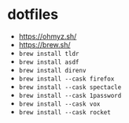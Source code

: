 # dotfiles

- https://ohmyz.sh/
- https://brew.sh/
- `brew install tldr`
- `brew install asdf`
- `brew install direnv`
- `brew install --cask firefox`
- `brew install --cask spectacle`
- `brew install --cask 1password`
- `brew install --cask vox`
- `brew install --cask rocket`
